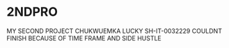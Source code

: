 # 2NDPRO
MY SECOND PROJECT CHUKWUEMKA LUCKY SH-IT-0032229 COULDNT FINISH BECAUSE OF TIME FRAME AND SIDE HUSTLE

